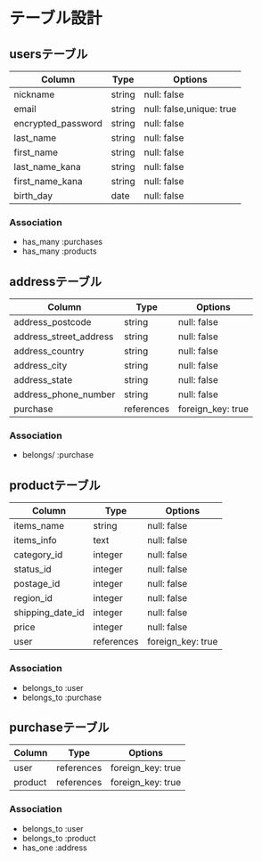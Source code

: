 # テーブル設計

## usersテーブル
| Column               | Type   | Options                  |
|----------------------|--------|--------------------------|
| nickname             | string | null: false              |
| email                | string | null: false,unique: true |
| encrypted_password   | string | null: false              |
| last_name            | string | null: false              |
| first_name           | string | null: false              |
| last_name_kana       | string | null: false              |
| first_name_kana      | string | null: false              |
| birth_day            | date   | null: false              |

### Association
* has_many :purchases
* has_many :products


## addressテーブル
| Column                 | Type       | Options           |
|------------------------|------------|-------------------|
| address_postcode       | string     | null: false       |
| address_street_address | string     | null: false       |
| address_country        | string     | null: false       |
| address_city           | string     | null: false       |
| address_state          | string     | null: false       |
| address_phone_number   | string     | null: false       |
| purchase               | references | foreign_key: true |

### Association
* belongs/ :purchase


## productテーブル
| Column           | Type       | Options           |
|------------------|------------|-------------------|
| items_name       | string     | null: false       |
| items_info       | text       | null: false       |
| category_id      | integer    | null: false       |
| status_id        | integer    | null: false       |
| postage_id       | integer    | null: false       |
| region_id        | integer    | null: false       |
| shipping_date_id | integer    | null: false       |
| price            | integer    | null: false       |
| user             | references | foreign_key: true |

### Association
- belongs_to :user
- belongs_to :purchase


## purchaseテーブル
| Column          | Type       | Options           |
|-----------------|------------|-------------------|
| user            | references | foreign_key: true |
| product         | references | foreign_key: true |

### Association
* belongs_to :user
* belongs_to :product
* has_one :address
